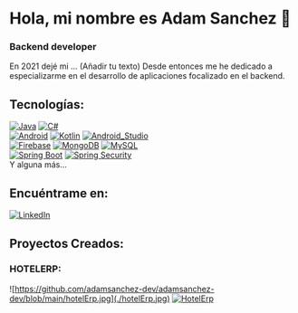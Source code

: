 # Hola, mi nombre es Adam Sanchez 👋
### Backend developer

En 2021 dejé mi ... (Añadir tu texto) Desde entonces me he dedicado a especializarme en el desarrollo de aplicaciones focalizado en el backend.

## Tecnologías:
[![Java](https://img.shields.io/badge/Java-F80000?style=for-the-badge&logo=oracle&logoColor=white&labelColor=101010)]()
[![C#](https://img.shields.io/badge/C%23-239120?style=for-the-badge&logo=c-sharp&logoColor=white&labelColor=101010)]()
</br>
[![Android](https://img.shields.io/badge/Android-3DDC84?style=for-the-badge&logo=android&logoColor=white&labelColor=101010)]()
[![Kotlin](https://img.shields.io/badge/Kotlin-0095D5?style=for-the-badge&logo=kotlin&logoColor=white&labelColor=101010)]()
[![Android_Studio](https://img.shields.io/badge/Android_Studio-3DDC84?style=for-the-badge&logo=android-studio&logoColor=white&labelColor=101010)]()
</br>
[![Firebase](https://img.shields.io/badge/Firebase-FFCA28?style=for-the-badge&logo=firebase&logoColor=white&labelColor=101010)]()
[![MongoDB](https://img.shields.io/badge/MongoDB-47A248?style=for-the-badge&logo=mongodb&logoColor=white&labelColor=101010)]()
[![MySQL](https://img.shields.io/badge/MySQL-4479A1?style=for-the-badge&logo=mysql&logoColor=white&labelColor=101010)]()
</br>
[![Spring Boot](https://img.shields.io/badge/Spring_Boot-6DB33F?style=for-the-badge&logo=spring-boot&logoColor=white&labelColor=101010)]()
[![Spring Security](https://img.shields.io/badge/Spring_Security-6DB33F?style=for-the-badge&logo=spring-security&logoColor=white&labelColor=101010)]()
</br>
Y alguna más...

## Encuéntrame en:

[![LinkedIn](https://img.shields.io/badge/LinkedIn-Adam_Sanchez-0077B5?style=for-the-badge&logo=linkedin&logoColor=white&labelColor=101010)](https://www.linkedin.com/in/adamsanchezp/)

## Proyectos Creados:

### HOTELERP:

![https://github.com/adamsanchez-dev/adamsanchez-dev/blob/main/hotelErp.jpg](./hotelErp.jpg)
[![HotelErp](https://img.shields.io/badge/HOTELERP-232F3E?style=for-the-badge&logo=github&logoColor=white&labelColor=101010)](https://github.com/AlexVallTuru/HotelErp-SpringBoot)
